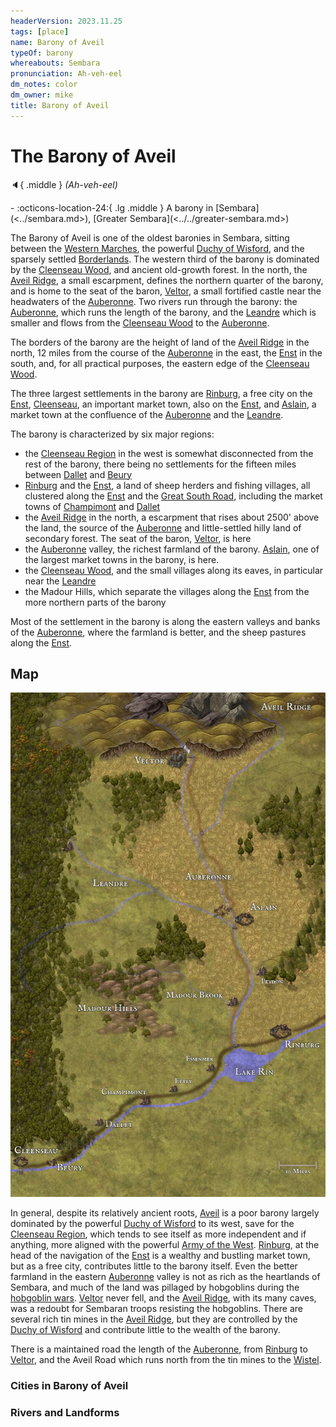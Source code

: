 ```yaml
---
headerVersion: 2023.11.25
tags: [place]
name: Barony of Aveil
typeOf: barony
whereabouts: Sembara
pronunciation: Ah-veh-eel
dm_notes: color
dm_owner: mike
title: Barony of Aveil
---
```

# The Barony of Aveil
:speaker:{ .middle } *(Ah-veh-eel)*  
<div class="grid cards ext-narrow-margin ext-one-column" markdown>
-    :octicons-location-24:{ .lg .middle } A barony in [Sembara](<../sembara.md>), [Greater Sembara](<../../greater-sembara.md>)  
</div>


The Barony of Aveil is one of the oldest baronies in Sembara, sitting between the [Western Marches](<../western-marches/western-marches.md>), the powerful [Duchy of Wisford](<../heartlands/duchy-of-wisford.md>), and the sparsely settled [Borderlands](<../borderlands/borderlands.md>). The western third of the barony is dominated by the [Cleenseau Wood](<cleenseau-region/cleenseau-wood.md>), and ancient old-growth forest. In the north, the [Aveil Ridge](<./aveil-ridge.md>), a small escarpment, defines the northern quarter of the barony, and is home to the seat of the baron, [Veltor](<./veltor.md>), a small fortified castle near the headwaters of the [Auberonne](<../../rivers/wistel-enst-watershed/auberonne.md>). Two rivers run through the barony: the [Auberonne](<../../rivers/wistel-enst-watershed/auberonne.md>), which runs the length of the barony, and the [Leandre](<../../rivers/wistel-enst-watershed/leandre.md>) which is smaller and flows from the [Cleenseau Wood](<cleenseau-region/cleenseau-wood.md>) to the [Auberonne](<../../rivers/wistel-enst-watershed/auberonne.md>). 

The borders of the barony are the height of land of the [Aveil Ridge](<./aveil-ridge.md>) in the north, 12 miles from the course of the [Auberonne](<../../rivers/wistel-enst-watershed/auberonne.md>) in the east, the [Enst](<../../rivers/wistel-enst-watershed/enst.md>) in the south, and, for all practical purposes, the eastern edge of the [Cleenseau Wood](<cleenseau-region/cleenseau-wood.md>).

The three largest settlements in the barony are [Rinburg](<./rinburg.md>), a free city on the [Enst](<../../rivers/wistel-enst-watershed/enst.md>), [Cleenseau](<cleenseau-region/cleenseau/cleenseau.md>), an important market town, also on the [Enst](<../../rivers/wistel-enst-watershed/enst.md>), and [Aslain](<./aslain.md>), a market town at the confluence of the [Auberonne](<../../rivers/wistel-enst-watershed/auberonne.md>) and the [Leandre](<../../rivers/wistel-enst-watershed/leandre.md>). 

The barony is characterized by six major regions:

* the [Cleenseau Region](<cleenseau-region/cleenseau-region.md>) in the west is somewhat disconnected from the rest of the barony, there being no settlements for the fifteen miles between [Dallet](<./dallet.md>) and [Beury](<cleenseau-region/beury.md>)
* [Rinburg](<./rinburg.md>) and the [Enst](<../../rivers/wistel-enst-watershed/enst.md>), a land of sheep herders and fishing villages, all clustered along the [Enst](<../../rivers/wistel-enst-watershed/enst.md>) and the [Great South Road](<../../roads/great-south-road.md>), including the market towns of [Champimont](<./champimont.md>) and [Dallet](<./dallet.md>)
* the [Aveil Ridge](<./aveil-ridge.md>) in the north, a escarpment that rises about 2500' above the land, the source of the [Auberonne](<../../rivers/wistel-enst-watershed/auberonne.md>) and little-settled hilly land of secondary forest. The seat of the baron, [Veltor](<./veltor.md>), is here
* the [Auberonne](<../../rivers/wistel-enst-watershed/auberonne.md>) valley, the richest farmland of the barony. [Aslain](<./aslain.md>), one of the largest market towns in the barony, is here.
* the [Cleenseau Wood](<cleenseau-region/cleenseau-wood.md>), and the small villages along its eaves, in particular near the [Leandre](<../../rivers/wistel-enst-watershed/leandre.md>)
* the Madour Hills, which separate the villages along the [Enst](<../../rivers/wistel-enst-watershed/enst.md>) from the more northern parts of the barony

Most of the settlement in the barony is along the eastern valleys and banks of the [Auberonne](<../../rivers/wistel-enst-watershed/auberonne.md>), where the farmland is better, and the sheep pastures along the [Enst](<../../rivers/wistel-enst-watershed/enst.md>). 

## Map

![Aveil](../../../../assets/aveil.jpg)

In general, despite its relatively ancient roots, [Aveil](<./barony-of-aveil.md>) is a poor barony largely dominated by the powerful [Duchy of Wisford](<../heartlands/duchy-of-wisford.md>) to its west, save for the [Cleenseau Region](<cleenseau-region/cleenseau-region.md>), which tends to see itself as more independent and if anything, more aligned with the powerful [Army of the West](<../../../../groups/sembaran-army/army-of-the-west.md>). [Rinburg](<./rinburg.md>), at the head of the navigation of the [Enst](<../../rivers/wistel-enst-watershed/enst.md>) is a wealthy and bustling market town, but as a free city, contributes little to the barony itself. Even the better farmland in the eastern [Auberonne](<../../rivers/wistel-enst-watershed/auberonne.md>) valley is not as rich as the heartlands of Sembara, and much of the land was pillaged by hobgoblins during the [hobgoblin wars](<../../../../history/third-hobgoblin-war-sembara.md>). [Veltor](<./veltor.md>) never fell, and the [Aveil Ridge](<./aveil-ridge.md>), with its many caves, was a redoubt for Sembaran troops resisting the hobgoblins. There are several rich tin mines in the [Aveil Ridge](<./aveil-ridge.md>), but they are controlled by the [Duchy of Wisford](<../heartlands/duchy-of-wisford.md>) and contribute little to the wealth of the barony.

There is a maintained road the length of the [Auberonne](<../../rivers/wistel-enst-watershed/auberonne.md>), from [Rinburg](<./rinburg.md>) to [Veltor](<./veltor.md>), and the Aveil Road which runs north from the tin mines to the [Wistel](<../../rivers/wistel-enst-watershed/wistel.md>).

### Cities in Barony of Aveil


### Rivers and Landforms 

